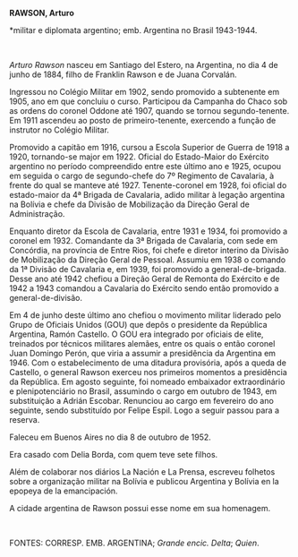 **RAWSON, Arturo**

\*militar e diplomata argentino; emb. Argentina no Brasil 1943-1944.

 

*Arturo Rawson* nasceu em Santiago del Estero, na Argentina, no dia 4 de
junho de 1884, filho de Franklin Rawson e de Juana Corvalán.

Ingressou no Colégio Militar em 1902, sendo promovido a subtenente em
1905, ano em que concluiu o curso. Participou da Campanha do Chaco sob
as ordens do coronel Oddone até 1907, quando se tornou segundo-tenente.
Em 1911 ascendeu ao posto de primeiro-tenente, exercendo a função de
instrutor no Colégio Militar.

Promovido a capitão em 1916, cursou a Escola Superior de Guerra de 1918
a 1920, tornando-se major em 1922. Oficial do Estado-Maior do Exército
argentino no período compreendido entre este último ano e 1925, ocupou
em seguida o cargo de segundo-chefe do 7º Regimento de Cavalaria, à
frente do qual se manteve até 1927. Tenente-coronel em 1928, foi oficial
do estado-maior da 4ª Brigada de Cavalaria, adido militar à legação
argentina na Bolívia e chefe da Divisão de Mobilização da Direção Geral
de Administração.

Enquanto diretor da Escola de Cavalaria, entre 1931 e 1934, foi
promovido a coronel em 1932. Comandante da 3ª Brigada de Cavalaria, com
sede em Concórdia, na província de Entre Rios, foi chefe e diretor
interino da Divisão de Mobilização da Direção Geral de Pessoal. Assumiu
em 1938 o comando da 1ª Divisão de Cavalaria e, em 1939, foi promovido a
general-de-brigada. Desse ano até 1942 chefiou a Direção Geral de
Remonta do Exército e de 1942 a 1943 comandou a Cavalaria do Exército
sendo então promovido a general-de-divisão.

Em 4 de junho deste último ano chefiou o movimento militar liderado pelo
Grupo de Oficiais Unidos (GOU) que depôs o presidente da República
Argentina, Ramón Castello. O GOU era integrado por oficiais de elite,
treinados por técnicos militares alemães, entre os quais o então coronel
Juan Domingo Perón, que viria a assumir a presidência da Argentina em
1946. Com o estabelecimento de uma ditadura provisória, após a queda de
Castello, o general Rawson exerceu nos primeiros momentos a presidência
da República. Em agosto seguinte, foi nomeado embaixador extraordinário
e plenipotenciário no Brasil, assumindo o cargo em outubro de 1943, em
substituição a Adrián Escobar. Renunciou ao cargo em fevereiro do ano
seguinte, sendo substituído por Felipe Espil. Logo a seguir passou para
a reserva.

Faleceu em Buenos Aires no dia 8 de outubro de 1952.

Era casado com Delia Borda, com quem teve sete filhos.

Além de colaborar nos diários La Nación e La Prensa, escreveu folhetos
sobre a organização militar na Bolívia e publicou Argentina y Bolívia en
la epopeya de la emancipación.

A cidade argentina de Rawson possui esse nome em sua homenagem.

 

FONTES: CORRESP. EMB. ARGENTINA; *Grande encic. Delta*; *Quien*.

 
